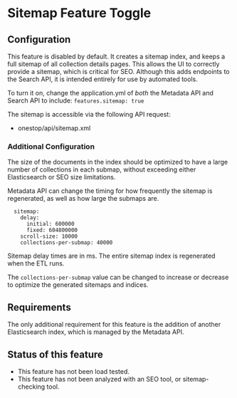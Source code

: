 # Sitemap Feature Toggle

## Configuration

This feature is disabled by default. It creates a sitemap index, and keeps a full sitemap of all collection details pages. This allows the UI to correctly provide a sitemap, which is critical for SEO. Although this adds endpoints to the Search API, it is intended entirely for use by automated tools.

To turn it on, change the application.yml of *both* the Metadata API and Search API to include:
`features.sitemap: true`

The sitemap is accessible via the following API request:
* onestop/api/sitemap.xml

### Additional Configuration

The size of the documents in the index should be optimized to have a large number of collections in each submap, without exceeding either Elasticsearch or SEO size limitations.

Metadata API can change the timing for how frequently the sitemap is regenerated, as well as how large the submaps are.

```etl:
  sitemap:
    delay:
      initial: 600000
      fixed: 604800000
    scroll-size: 10000
    collections-per-submap: 40000
```

Sitemap delay times are in ms. The entire sitemap index is regenerated when the ETL runs.

The `collections-per-submap` value can be changed to increase or decrease to optimize the generated sitemaps and indices.

## Requirements

The only additional requirement for this feature is the addition of another Elasticsearch index, which is managed by the Metadata API.

## Status of this feature

* This feature has not been load tested.
* This feature has not been analyzed with an SEO tool, or sitemap-checking tool.
